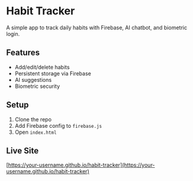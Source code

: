 # Habit Tracker

A simple app to track daily habits with Firebase, AI chatbot, and biometric login.

## Features
- Add/edit/delete habits
- Persistent storage via Firebase
- AI suggestions
- Biometric security

## Setup
1. Clone the repo
2. Add Firebase config to `firebase.js`
3. Open `index.html`

## Live Site
[https://your-username.github.io/habit-tracker](https://your-username.github.io/habit-tracker)
